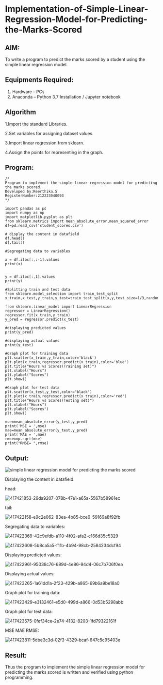 # Implementation-of-Simple-Linear-Regression-Model-for-Predicting-the-Marks-Scored

## AIM:
To write a program to predict the marks scored by a student using the simple linear regression model.

## Equipments Required:
1. Hardware – PCs
2. Anaconda – Python 3.7 Installation / Jupyter notebook

## Algorithm
1.Import the standard Libraries.

2.Set variables for assigning dataset values.

3.Import linear regression from sklearn.

4.Assign the points for representing in the graph.

## Program:
```
/*
Program to implement the simple linear regression model for predicting the marks scored.
Developed by:Keerthika.S
RegisterNumber:212223040093  
*/
```
```
import pandas as pd
import numpy as np
import matplotlib.pyplot as plt
from sklearn.metrics import mean_absolute_error,mean_squared_error
df=pd.read_csv('student_scores.csv')

# display the content in datafield
df.head()
df.tail()

#Segregating data to variables

x = df.iloc[:,:-1].values
print(x)


y = df.iloc[:,1].values
print(y)

#Splitting train and test data
from sklearn.model_selection import train_test_split
x_train,x_test,y_train,y_test=train_test_split(x,y,test_size=1/3,random_state=0)

from sklearn.linear_model import LinearRegression
regressor = LinearRegression()
regressor.fit(x_train,y_train)
y_pred = regressor.predict(x_test)

#displaying predicted values
print(y_pred)

#displaying actual values
print(y_test)

#Graph plot for training data
plt.scatter(x_train,y_train,color='black')
plt.plot(x_train,regressor.predict(x_train),color='blue')
plt.title("Hours vs Scores(Training set)")
plt.xlabel("Hours")
plt.ylabel("Scores")
plt.show()

#Graph plot for test data
plt.scatter(x_test,y_test,color='black')
plt.plot(x_train,regressor.predict(x_train),color='red')
plt.title("Hours vs Scores(Testing set)")
plt.xlabel("Hours")
plt.ylabel("Scores")
plt.show()

mse=mean_absolute_error(y_test,y_pred)
print('MSE = ',mse)
mae=mean_absolute_error(y_test,y_pred)
print('MAE = ',mae)
rmse=np.sqrt(mse)
print("RMSE= ",rmse)
```

## Output:
![simple linear regression model for predicting the marks scored](sam.png)

Displaying the content in datafield

head:

![417421853-26da9207-078b-47e1-a65a-5567b58961ec](https://github.com/user-attachments/assets/89a804d4-5193-4d43-96b7-f726a0c3bb01)

tail:

![417422158-e9c2e062-83ea-4b85-bce9-59169a8f92fb](https://github.com/user-attachments/assets/bb853c44-3789-4215-a733-f02680a92506)

Segregating data to variables:


![417422369-42c9efdb-a110-4f02-afa2-c166d35c5329](https://github.com/user-attachments/assets/d623aafc-2620-4f09-abcd-071da491c323)

![417422608-5b8ca5a5-f11b-4b94-98cb-2584234dcf94](https://github.com/user-attachments/assets/64d7043b-744b-4dcd-ba1d-30498b7a29f8)

Displaying predicted values:

![417422961-95038c76-689d-4e86-94d4-06c7b706f0ea](https://github.com/user-attachments/assets/fd622d74-cd9d-468d-a320-13cb36846a4e)

Displaying actual values:

![417423265-1a61dd1a-2f23-429b-a865-69b6a9be18a0](https://github.com/user-attachments/assets/d45799cc-e0d3-4b9e-bd3e-cdd0d2ea94b4)

Graph plot for training data:

![417423429-e3132461-e5d0-499d-a866-0d53b5298abb](https://github.com/user-attachments/assets/219f05e5-94ac-4816-9612-ca5a5593b97d)

Graph plot for test data:

![417423575-0fef34ce-2e74-4132-8203-1fd79322161f](https://github.com/user-attachments/assets/5c663ea0-c10e-469b-ba9c-cbd73ff3be2c)

MSE MAE RMSE:

![417423811-5dbe3c3d-02f3-4329-bcaf-647c5c95403e](https://github.com/user-attachments/assets/c8600ed6-9de9-42e3-95d2-fc92c35b6a94)



## Result:
Thus the program to implement the simple linear regression model for predicting the marks scored is written and verified using python programming.
